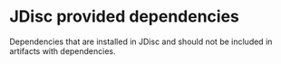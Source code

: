 <!-- Copyright 2017 Yahoo Holdings. Licensed under the terms of the Apache 2.0 license. See LICENSE in the project root. -->
# JDisc provided dependencies

Dependencies that are installed in JDisc and should not be included in artifacts with dependencies.
